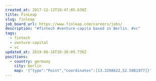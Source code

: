 ```yaml
---
created_at: 2017-12-13T19:47:05.630Z
title: FinLeap
slug: finleap
job_board_url: https://www.finleap.com/careers/jobs/
description: "#fintech #venture-capita based in Berlin. #vc"
tags:
  - fintech
  - venture-capital
  - vc
updated_at: 2019-06-16T10:36:09.736Z
positions:
  - country: germany
    city: berlin
    map: '{"type":"Point","coordinates":[13.3298622,52.5081977]}'
---
```

